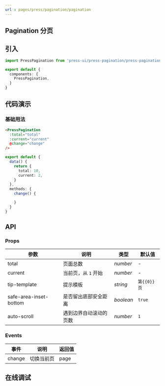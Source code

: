 ```yaml
---
url : pages/press/pagination/pagination
---
```


## Pagination 分页


## 引入

```ts
import PressPagination from 'press-ui/press-pagination/press-pagination';

export default {
  components: {
    PressPagination,
  }
}
```

## 代码演示

### 基础用法


```html
<PressPagination
  :total="total"
  :current="current"
  @change="change"
/>
```

```ts
export default {
  data() {
    return {
      total: 10,
      current: 2,
    }
  },
  methods: {
    change() {

    }
  }
}
```

## API

### Props


| 参数                   | 说明                   | 类型      | 默认值                       |
| ---------------------- | ---------------------- | --------- | ---------------------------- |
| total                  | 页面总数               | _number_  | -                            |
| current                | 当前页，从 `1` 开始    | _number_  | -                            |
| tip-template           | 提示模板               | _string_  | <code v-pre>第{{0}}页</code> |
| safe-area-inset-bottom | 是否留出底部安全距离   | _boolean_ | `true`                       |
| auto-scroll            | 遇到边界自动滚动的页数 | _number_  | `1`                          |


###  Events

| 事件   | 说明       | 返回值 |
| ------ | ---------- | ------ |
| change | 切换当前页 | page   |

## 在线调试

<debug-online />
